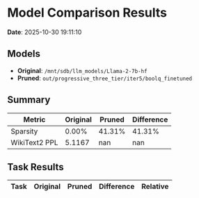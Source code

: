 # Model Comparison Results

**Date**: 2025-10-30 19:11:10

## Models

- **Original**: `/mnt/sdb/llm_models/Llama-2-7b-hf`
- **Pruned**: `out/progressive_three_tier/iter5/boolq_finetuned`

## Summary

| Metric | Original | Pruned | Difference |
|--------|----------|--------|------------|
| Sparsity | 0.00% | 41.31% | 41.31% |
| WikiText2 PPL | 5.1167 | nan | nan |

## Task Results

| Task | Original | Pruned | Difference | Relative |
|------|----------|--------|------------|----------|

